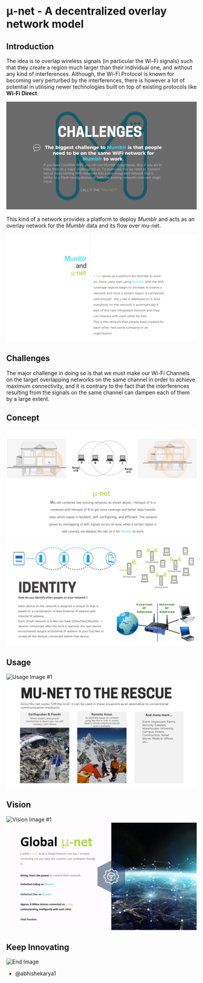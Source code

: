 # &#956;-net - A decentralized overlay network model

## Introduction
The idea is to overlap wireless signals (in particular the Wi-Fi signals) such that they create a region much larger than their individual one, and without any kind of interferences. Although, the Wi-Fi Protocol is known for becoming very perturbed by the interferences, there is however a lot of potential in utilising newer technologies built on top of existing protocols like **Wi-Fi Direct**.

![Challenges](/images/challenges.PNG)


This kind of a network provides a platform to deploy _Mumblr_ and acts as an overlay network for the _Mumblr_ data and its flow over mu-net.


![Mumblr and Mu-Net](/images/mumblr&munet.PNG)

## Challenges
The major challenge in doing so is that we must make our Wi-Fi Channels on the target overlapping networks on the same channel in order to achieve maximum connectivity, and it is contrary to the fact that the interferences resulting from the signals on the same channel can dampen each of them by a large extent.

## Concept

![Concept Image #1](/images/concept1.PNG)
![Concept Image #2](/images/concept2.PNG)

## Usage

![Usage Image #1](/images/usage1.PNG)
![Usage Image #2](/images/usage2.PNG)

## Vision

![Vision Image #1](/images/vision1.PNG)
![Vision Image #2](/images/vision2.PNG)

## Keep Innovating

![End Image](/images/end.PNG)

- @abhishekarya1
